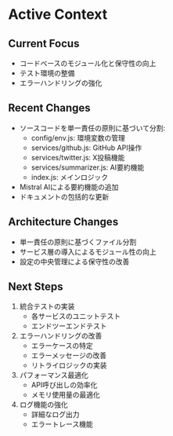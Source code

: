 # Active Context

## Current Focus

- コードベースのモジュール化と保守性の向上
- テスト環境の整備
- エラーハンドリングの強化

## Recent Changes

- ソースコードを単一責任の原則に基づいて分割:
  - config/env.js: 環境変数の管理
  - services/github.js: GitHub API操作
  - services/twitter.js: X投稿機能
  - services/summarizer.js: AI要約機能
  - index.js: メインロジック
- Mistral AIによる要約機能の追加
- ドキュメントの包括的な更新

## Architecture Changes

- 単一責任の原則に基づくファイル分割
- サービス層の導入によるモジュール性の向上
- 設定の中央管理による保守性の改善

## Next Steps

1. 統合テストの実装
   - 各サービスのユニットテスト
   - エンドツーエンドテスト
2. エラーハンドリングの改善
   - エラーケースの特定
   - エラーメッセージの改善
   - リトライロジックの実装
3. パフォーマンス最適化
   - API呼び出しの効率化
   - メモリ使用量の最適化
4. ログ機能の強化
   - 詳細なログ出力
   - エラートレース機能
